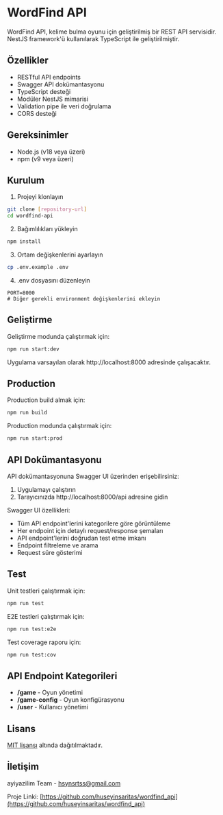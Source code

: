 # WordFind API

WordFind API, kelime bulma oyunu için geliştirilmiş bir REST API servisidir. NestJS framework'ü kullanılarak TypeScript ile geliştirilmiştir.

## Özellikler

- RESTful API endpoints
- Swagger API dokümantasyonu
- TypeScript desteği
- Modüler NestJS mimarisi
- Validation pipe ile veri doğrulama
- CORS desteği

## Gereksinimler

- Node.js (v18 veya üzeri)
- npm (v9 veya üzeri)

## Kurulum

1. Projeyi klonlayın
```bash
git clone [repository-url]
cd wordfind-api
```

2. Bağımlılıkları yükleyin
```bash
npm install
```

3. Ortam değişkenlerini ayarlayın
```bash
cp .env.example .env
```

4. .env dosyasını düzenleyin
```env
PORT=8000
# Diğer gerekli environment değişkenlerini ekleyin
```

## Geliştirme

Geliştirme modunda çalıştırmak için:
```bash
npm run start:dev
```

Uygulama varsayılan olarak http://localhost:8000 adresinde çalışacaktır.

## Production

Production build almak için:
```bash
npm run build
```

Production modunda çalıştırmak için:
```bash
npm run start:prod
```

## API Dokümantasyonu

API dokümantasyonuna Swagger UI üzerinden erişebilirsiniz:

1. Uygulamayı çalıştırın
2. Tarayıcınızda http://localhost:8000/api adresine gidin

Swagger UI özellikleri:
- Tüm API endpoint'lerini kategorilere göre görüntüleme
- Her endpoint için detaylı request/response şemaları
- API endpoint'lerini doğrudan test etme imkanı
- Endpoint filtreleme ve arama
- Request süre gösterimi

## Test

Unit testleri çalıştırmak için:
```bash
npm run test
```

E2E testleri çalıştırmak için:
```bash
npm run test:e2e
```

Test coverage raporu için:
```bash
npm run test:cov
```

## API Endpoint Kategorileri


- **/game** - Oyun yönetimi
- **/game-config** - Oyun konfigürasyonu
- **/user** - Kullanıcı yönetimi


## Lisans

[MIT lisansı](LICENSE) altında dağıtılmaktadır.

## İletişim

ayiyazilim Team - hsynsrtss@gmail.com

Proje Linki: [https://github.com/huseyinsaritas/wordfind_api](https://github.com/huseyinsaritas/wordfind_api)